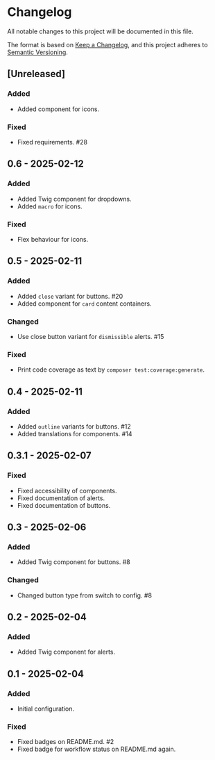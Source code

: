 # Changelog

All notable changes to this project will be documented in this file.

The format is based on [Keep a Changelog](https://keepachangelog.com/en/1.1.0/),
and this project adheres to [Semantic Versioning](https://semver.org/spec/v2.0.0.html).

## [Unreleased]

### Added

- Added component for icons.

### Fixed

- Fixed requirements. #28

## 0.6 - 2025-02-12

### Added

- Added Twig component for dropdowns.
- Added `macro` for icons.

### Fixed

- Flex behaviour for icons.

## 0.5 - 2025-02-11

### Added

- Added `close` variant for buttons. #20
- Added component for `card` content containers.

### Changed

- Use close button variant for `dismissible` alerts. #15

### Fixed

- Print code coverage as text by `composer test:coverage:generate`.

## 0.4 - 2025-02-11

### Added 

- Added `outline` variants for buttons. #12
- Added translations for components. #14

## 0.3.1 - 2025-02-07

### Fixed

- Fixed accessibility of components. 
- Fixed documentation of alerts.
- Fixed documentation of buttons.

## 0.3 - 2025-02-06

### Added

- Added Twig component for buttons. #8

### Changed

- Changed button type from switch to config. #8

## 0.2 - 2025-02-04

### Added

- Added Twig component for alerts.

## 0.1 - 2025-02-04

### Added 

- Initial configuration.

### Fixed

- Fixed badges on README.md. #2
- Fixed badge for workflow status on README.md again.
